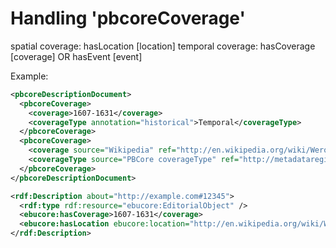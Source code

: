 # Handling 'pbcoreCoverage'

spatial coverage: hasLocation [location]
temporal coverage: hasCoverage [coverage] OR hasEvent [event]

Example:

```xml
<pbcoreDescriptionDocument>
  <pbcoreCoverage>
    <coverage>1607-1631</coverage>
    <coverageType annotation="historical">Temporal</coverageType>
  </pbcoreCoverage>
  <pbcoreCoverage>
    <coverage source="Wikipedia" ref="http://en.wikipedia.org/wiki/Werowocomoco">Werowocomoco</coverage>
    <coverageType source="PBCore coverageType" ref="http://metadataregistry.org/concept/show/id/2522.html">Spatial</coverageType>
  </pbcoreCoverage>
</pbcoreDescriptionDocument>
```


```xml
<rdf:Description about="http://example.com#12345">
  <rdf:type rdf:resource="ebucore:EditorialObject" />
  <ebucore:hasCoverage>1607-1631</coverage>
  <ebucore:hasLocation ebucore:location="http://en.wikipedia.org/wiki/Werowocomoco" />
</rdf:Description>
```
